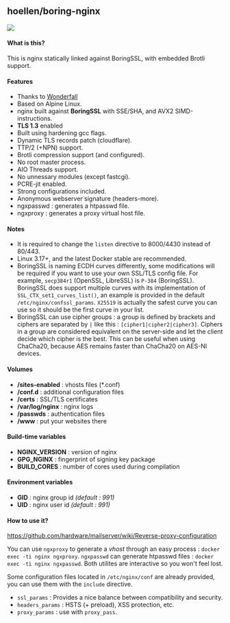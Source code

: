 ## hoellen/boring-nginx

![](https://upload.wikimedia.org/wikipedia/commons/thumb/c/c5/Nginx_logo.svg/115px-Nginx_logo.svg.png)

#### What is this?
This is nginx statically linked against BoringSSL, with embedded Brotli support.

#### Features
- Thanks to [Wonderfall](https://github.com/wonderfall/dockerfiles)
- Based on Alpine Linux.
- nginx built against **BoringSSL** with SSE/SHA, and AVX2 SIMD-instructions.
- **TLS 1.3** enabled
- Built using hardening gcc flags.
- Dynamic TLS records patch (cloudflare).
- TTP/2 (+NPN) support.
- Brotli compression support (and configured).
- No root master process.
- AIO Threads support.
- No unnessary modules (except fastcgi).
- PCRE-jit enabled.
- Strong configurations included.
- Anonymous webserver signature (headers-more).
- ngxpasswd : generates a htpasswd file.
- ngxproxy : generates a proxy virtual host file.

#### Notes
- It is required to change the `listen` directive to 8000/4430 instead of 80/443.
- Linux 3.17+, and the latest Docker stable are recommended.
- BoringSSL is naming ECDH curves differently, some modifications will be required if you want to use your own SSL/TLS config file. For example, `secp384r1` (OpenSSL, LibreSSL) is `P-384` (BoringSSL). BoringSSL does support multiple curves with its implementation of `SSL_CTX_set1_curves_list()`, an example is provided in the default `/etc/nginx/confssl_params`. `X25519` is actually the safest curve you can use so it should be the first curve in your list.
- BoringSSL can use cipher groups : a group is defined by brackets and ciphers are separated by `|` like this : `[cipher1|cipher2|cipher3]`. Ciphers in a group are considered equivalent on the server-side and let the client decide which cipher is the best. This can be useful when using ChaCha20, because AES remains faster than ChaCha20 on AES-NI devices.

#### Volumes
- **/sites-enabled** : vhosts files (*.conf)
- **/conf.d** : additional configuration files
- **/certs** : SSL/TLS certificates
- **/var/log/nginx** : nginx logs
- **/passwds** : authentication files
- **/www** : put your websites there

#### Build-time variables
- **NGINX_VERSION** : version of nginx
- **GPG_NGINX** : fingerprint of signing key package
- **BUILD_CORES** : number of cores used during compilation

#### Environment variables
- **GID** : nginx group id *(default : 991)*
- **UID** : nginx user id *(default : 991)*

#### How to use it?
https://github.com/hardware/mailserver/wiki/Reverse-proxy-configuration

You can use `ngxproxy` to generate a *vhost* through an easy process : `docker exec -ti nginx ngxproxy`. `ngxpasswd` can generate htpasswd files : `docker exec -ti nginx ngxpasswd`. Both utilites are interactive so you won't feel lost.

Some configuration files located in `/etc/nginx/conf` are already provided, you can use them with the `include` directive.

- `ssl_params` : Provides a nice balance between compatibility and security.
- `headers_params` : HSTS (+ preload), XSS protection, etc.
- `proxy_params` : use with `proxy_pass`.
